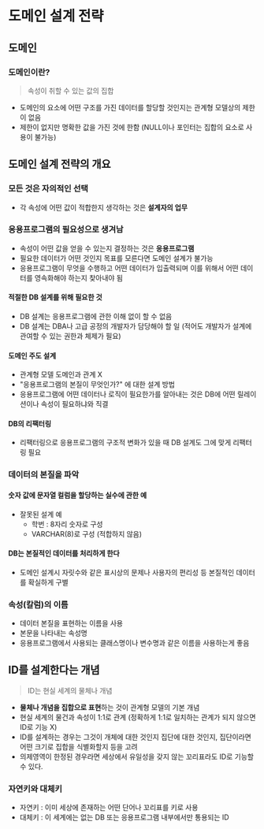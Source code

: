 # 도메인 설계 전략
## 도메인
### 도메인이란?

> 속성이 취할 수 있는 값의 집합

- 도메인의 요소에 어떤 구조를 가진 데이터를 할당할 것인지는 관계형 모델상의 제한이 없음
- 제한이 없지만 명확한 값을 가진 것에 한함 (NULL이나 포인터는 집합의 요소로 사용이 불가능)

## 도메인 설계 전략의 개요

### 모든 것은 자의적인 선택

- 각 속성에 어떤 값이 적합한지 생각하는 것은 **설계자의 업무**

### 응용프로그램의 필요성으로 생겨남

- 속성이 어떤 값을 얻을 수 있는지 결정하는 것은 **응용프로그램**
- 필요한 데이터가 어떤 것인지 목표를 모른다면 도메인 설계가 불가능
- 응용프로그램이 무엇을 수행하고 어떤 데이터가 입출력되며 이를 위해서 어떤 데이터를 영속화해야 하는지 찾아내야 됨

#### 적절한 DB 설계를 위해 필요한 것

- DB 설계는 응용프로그램에 관한 이해 없이 할 수 없음
- DB 설계는 DBA나 고급 공정의 개발자가 담당해야 할 일 (적어도 개발자가 설계에 관여할 수 있는 권한과 체제가 필요)

#### 도메인 주도 설계

- 관계형 모델 도메인과 관계 X
- "응용프로그램의 본질이 무엇인가?" 에 대한 설계 방법
- 응용프로그램에 어떤 데이터나 로직이 필요한가를 알아내는 것은 DB에 어떤 릴레이션이나 속성이 필요하냐와 직결

#### DB의 리팩터링

- 리팩터링으로 응용프로그램의 구조적 변화가 있을 때 DB 설계도 그에 맞게 리팩터링 필요

### 데이터의 본질을 파악

#### 숫자 값에 문자열 컬럼을 할당하는 실수에 관한 예

- 잘못된 설계 예
    - 학번 : 8자리 숫자로 구성
    - VARCHAR(8)로 구성 (적합하지 않음)

#### DB는 본질적인 데이터를 처리하게 한다

- 도메인 설계시 자릿수와 같은 표시상의 문제나 사용자의 편리성 등 본질적인 데이터를 확실하게 구별

### 속성(칼럼)의 이름

- 데이터 본질을 표현하는 이름을 사용
- 본문을 나타내는 속성명
- 응용프로그램에서 사용되는 클래스명이나 변수명과 같은 이름을 사용하는게 좋음

## ID를 설계한다는 개념

> ID는 현실 세계의 물체나 개념

- **물체나 개념을 집합으로 표현**하는 것이 관계형 모델의 기본 개념
- 현실 세계의 물건과 속성이 1:1로 관계 (정확하게 1:1로 일치하는 관계가 되지 않으면 ID로 기능 X)
- ID를 설계하는 경우는 그것이 개체에 대한 것인지 집단에 대한 것인지, 집단이라면 어떤 크기로 집합을 식별화할지 등을 고려
- 의제영역이 한정된 경우라면 세상에서 유일성을 갖지 않는 꼬리표라도 ID로 기능할 수 있다.

### 자연키와 대체키

- 자연키 : 이미 세상에 존재하는 어떤 단어나 꼬리표를 키로 사용
- 대체키 : 이 세계에는 없는 DB 또는 응용프로그램 내부에서만 통용되는 ID

